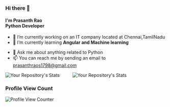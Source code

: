 ### Hi there 👋

#### I'm Prasanth Rao <br/> Python Developer
<!--
**Prasanth-Rao/Prasanth-Rao** is a ✨ _special_ ✨ repository because its `README.md` (this file) appears on your GitHub profile.

Here are some ideas to get you started:
-->
- 🔭 I’m currently working on an IT company located at Chennai,TamilNadu
- 🌱 I’m currently learning <b>Angular and Machine learning</b>
<!-- - 👯 I’m looking to collaborate on ... 
- 🤔 I’m looking for help with ... -->
- 💬 Ask me about anything related to Python
- 📫 You can reach me by sending an email to prasanthraos1798@gmail.com
<!-- - 😄 Pronouns: ...
- ⚡ Fun fact: ... -->

![Your Repository's Stats](https://github-readme-stats.vercel.app/api?username=sprao-cs&show_icons=true) &emsp; &emsp;
![Your Repository's Stats](https://github-readme-stats.vercel.app/api/top-langs/?username=sprao-cs&theme=red-white)

### Profile View Count                                         
![Profile View Counter](https://komarev.com/ghpvc/?username=sprao-cs)    
